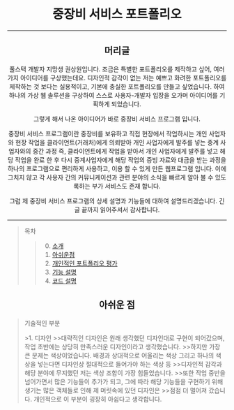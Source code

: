 <h1 align="center">중장비 서비스 포트폴리오</h1>

---

<h2 align="center">머리글</h1>
<div align="center">
  풀스택 개발자 지망생 권상원입니다.
  조금은 특별한 포트폴리오를 제작하고 싶어, 여러가지 아이디어를 구상했는데요.
  디자인적 감각이 없는 저는 예쁘고 화려한 포트폴리오를 제작하는 것 보다는 실용적이고, 기본에 충실한 포트폴리오를 만들고 싶었습니다.
  하여 하나의 가상 웹 솔루션을 구상하여 스스로 사용자-개발자 입장을 오가며 아이디어를 기획하게 되었습니다.
  
  그렇게 해서 나온 아이디어가 바로 중장비 서비스 프로그램 입니다.
  
  중장비 서비스 프로그램이란 중장비를 보유하고 직접 현장에서 작업하시는 개인 사업자와 현장 작업을 클라이언트(거래처)에게 의뢰받아 개인 사업자에게 발주를 넣는
  중계 사업자와의 중간 과정 즉, 클라이언트에게 작업을 받아서 개인 사업자에게 발주를 넣고 해당 작업을 완료 한 후 다시 중계사업자에게 해당 작업의 증빙 자료와
  대금을 받는 과정을 하나의 프로그램으로 편리하게 사용하고, 이용 할 수 있게 만든 웹프로그램 입니다.
  이에 그치지 않고 각 사용자 간의 커뮤니케이션과 관련 분야의 소식을 빠르게 알아 볼 수 있도록하는 부가 서비스도 존재 합니다.
  
  그럼 제 중장비 서비스 프로그램의 상세 설명과 기능들에 대하여 설명드리겠습니다.
  긴 글 끝까지 읽어주셔서 감사합니다.
</div>

---

>목차
>>0. [소개](#소개)
>>1. [아쉬운점](#아쉬운-점)
>>2. [개인적인 포트폴리오 평가](#총평)
>>3. [기능 설명](#기능-설명)
>>4. [코드 설명](#코드-설명)




<h2 align="center">아쉬운 점</h1>

><p style="font-weight:16px;">기술적인 부분</p>
>>1. 디자인
>>>대략적인 디자인은 원래 생각했던 디자인대로 구현이 되어갔으며, 작업 초반에는 상당히 만족스러운 디자인이라고 생각했습니다.
>>>하지만 가장 큰 문제는 색상이었습니다. 배경과 상대적으로 어울리는 색상 그리고 하나의 색상을 넣는다면 디자인상 절대적으로 들어가야 하는 색상 등
>>>디자인적 감각과 해당 분야에 무지했던 저는 색상 조합이 가장 힘들었습니다. 
>>>또한 작업 중반을 넘어가면서 많은 기능들이 추가가 되고, 그에 따라 해당 기능들을 구현하기 위해 생기는 많은 객체들로 인해 제 머릿속에 있던 디자인은
>>>점점 더 멀어져 갔습니다. 개인적으로 이 부분이 굉장히 아쉽다고 생각합니다.




